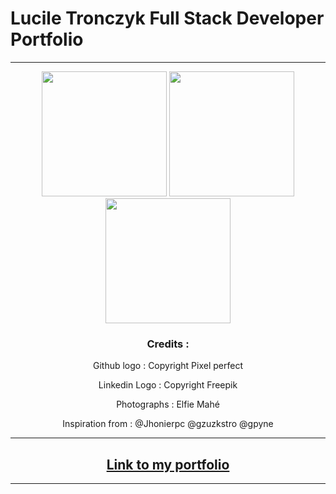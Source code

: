 # Lucile Tronczyk Full Stack Developer Portfolio

---

<div align="center">
 <img src="https://res.cloudinary.com/dsioshcio/image/upload/v1679502477/Screenshot_2023-03-22_at_09.27.25_mgx0fs.png" height="200px"/>
  <img src="https://res.cloudinary.com/dsioshcio/image/upload/v1679502748/Screenshot_2023-03-22_at_09.32.02_inlhbt.png" height="200px"/>
   <img src="https://res.cloudinary.com/dsioshcio/image/upload/v1679502484/Screenshot_2023-03-22_at_09.27.03_ojgo5y.png" height="200px"/>
<div>

### Credits :

Github logo : Copyright Pixel perfect

Linkedin Logo : Copyright Freepik

Photographs : Elfie Mahé

Inspiration from : @Jhonierpc @gzuzkstro @gpyne

---

## [Link to my portfolio](https://lucile-tech.com/)

---
